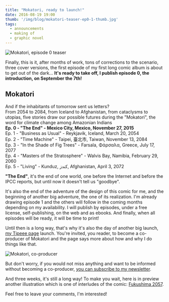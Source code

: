 ```yaml
---
title: "Mokatori, ready to launch!"
date: 2016-08-19 19:00
thumb: '/img/blog/mokatori-teaser-ep0-1-thumb.jpg'
tags:
  - announcements
  - making of
  - graphic novel
---
```


![Mokatori, episode 0 teaser](/img/blog/mokatori-teaser-ep0-1-thumb.jpg)

Finally, this is it, after months of work, tons of corrections to the scenario, three cover versions, the first episode of my first long comic album is about to get out of the dark…
**It's ready to take off, I publish episode 0, the introduction, on September the 7th!**

## Mokatori
And if the inhabitants of tomorrow sent us letters?  
From 2054 to 2084, from Iceland to Afghanistan, from cataclysms to utopias, five stories draw our possible futures during the "Mokatori", the word for climate change among Amazonian Indians  
**Ep. 0 - "The End" - Mexico City, Mexico, November 27, 2015**  
Ep. 1 - "Business as Usual" - Reykjavik, Iceland, March 20, 2054  
Ep. 2 - "Time Machine" - Taipei, 臺北市, Taiwan, November 13, 2084  
Ep. 3 - "In the Shade of Fig Trees" - Farsala, Φάρσαλα, Greece, July 17, 2077  
Ep. 4 - "Masters of the Stratosphere" - Walvis Bay, Namibia, February 29, 2060  
Ep. 5 - "Living" - Kunduz, کندز, Afghanistan, April 3, 2072  

**"The End"**, it's the end of one world, one before the Internet and before the IPCC reports, but until now it doesn't tell us "goodbye".

It's also the end of the adventure of the design of this comic for me, and the beginning of another big adventure, the one of its realization. I'm already drawing episode 1 and the others will follow in the coming months depending on my availability. I will publish by episodes, under a free license, self-publishing, on the web and as ebooks. And finally, when all episodes will be ready, it will be time to print!

Until then is a long way, that's why it's also the day of another big launch, [my Tipeee page](https://www.tipeee.com/nylnook) launch. You're invited, you reader, to become a co-producer of Mokatori and the page says more about how and why I do things like that.

![Mokatori, co-producer](/website-img/support/co-producer-thumb.jpg)

But don't worry, if you would not miss anything and want to be informed without becoming a co-producer, [you can subscribe to my newsletter](https://gumroad.com/nylnook/follow).

And three weeks, it's still a long way! To make you wait, here is in preview another illustration which is one of interludes of the comic: [Fukushima 2057](../img/fukushima-2057).

Feel free to leave your comments, I'm interested!
